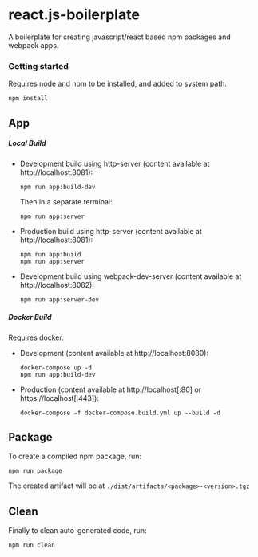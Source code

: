 # react.js-boilerplate

A boilerplate for creating javascript/react based npm packages and webpack apps.

### Getting started

Requires node and npm to be installed, and added to system path.

```
npm install
```

## App

##### Local Build

* Development build using http-server (content available at http://localhost:8081):

    ```
    npm run app:build-dev
    ```
    
    Then in a separate terminal:
    
    ```
    npm run app:server
    ```

* Production build using http-server (content available at http://localhost:8081):
    
    ```
    npm run app:build
    npm run app:server
    ```

* Development build using webpack-dev-server (content available at http://localhost:8082):

    ```
    npm run app:server-dev
    ```

##### Docker Build

Requires docker.

* Development (content available at http://localhost:8080):

    ```
    docker-compose up -d
    npm run app:build-dev
    ```

* Production (content available at http://localhost[:80] or https://localhost[:443]):

    ```
    docker-compose -f docker-compose.build.yml up --build -d
    ```

## Package

To create a compiled npm package, run:

```
npm run package
```

The created artifact will be at `./dist/artifacts/<package>-<version>.tgz`

## Clean

Finally to clean auto-generated code, run:

```
npm run clean
```
